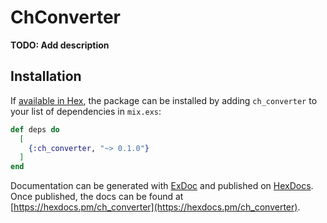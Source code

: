 # ChConverter

**TODO: Add description**

## Installation

If [available in Hex](https://hex.pm/docs/publish), the package can be installed
by adding `ch_converter` to your list of dependencies in `mix.exs`:

```elixir
def deps do
  [
    {:ch_converter, "~> 0.1.0"}
  ]
end
```

Documentation can be generated with [ExDoc](https://github.com/elixir-lang/ex_doc)
and published on [HexDocs](https://hexdocs.pm). Once published, the docs can
be found at [https://hexdocs.pm/ch_converter](https://hexdocs.pm/ch_converter).

